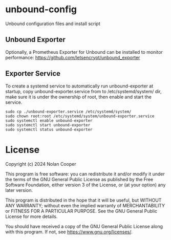 # unbound-config
Unbound configuration files and install script

## Unbound Exporter
Optionally, a Prometheus Exporter for Unbound can be installed to monitor performance:
https://github.com/letsencrypt/unbound_exporter

## Exporter Service
To create a systemd service to automatically run unbound-exporter at startup, copy unbound-exporter.service from to /etc/systemd/system/ dir, make sure it is under the ownership of root, then enable and start the service.
```
sudo cp ./unbound-exporter.service /etc/systemd/system/
sudo chown root:root /etc/systemd/system/unbound-exporter.service
sudo systemctl enable unbound-exporter
sudo systemctl start unbound-exporter
sudo systemctl status unbound-exporter
```


# License

Copyright (c) 2024 Nolan Cooper

This program is free software: you can redistribute it and/or modify
it under the terms of the GNU General Public License as published by
the Free Software Foundation, either version 3 of the License, or
(at your option) any later version.

This program is distributed in the hope that it will be useful,
but WITHOUT ANY WARRANTY; without even the implied warranty of
MERCHANTABILITY or FITNESS FOR A PARTICULAR PURPOSE.  See the
GNU General Public License for more details.

You should have received a copy of the GNU General Public License
along with this program.  If not, see <https://www.gnu.org/licenses/>.
